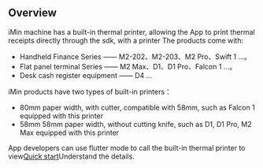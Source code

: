 ## Overview
iMin machine has a built-in thermal printer, allowing the App to print thermal receipts directly through the sdk, with a printer
The products come with:
 - Handheld Finance Series —— M2-202、M2-203、M2 Pro、Swift 1 ...。
 - Flat panel terminal Series —— M2 Max、D1、D1 Pro、Falcon 1 ...。
 - Desk cash register equipment —— D4 ...

iMin products have two types of built-in printers：
  - 80mm paper width, with cutter, compatible with 58mm, such as Falcon 1 equipped with this printer
  - 58mm 58mm paper width, without cutting knife, such as D1, D1 Pro, M2 Max equipped with this printer


App developers can use flutter mode to call the built-in thermal printer to view[Quick start](/v2/quickstart.md)Understand the details.
